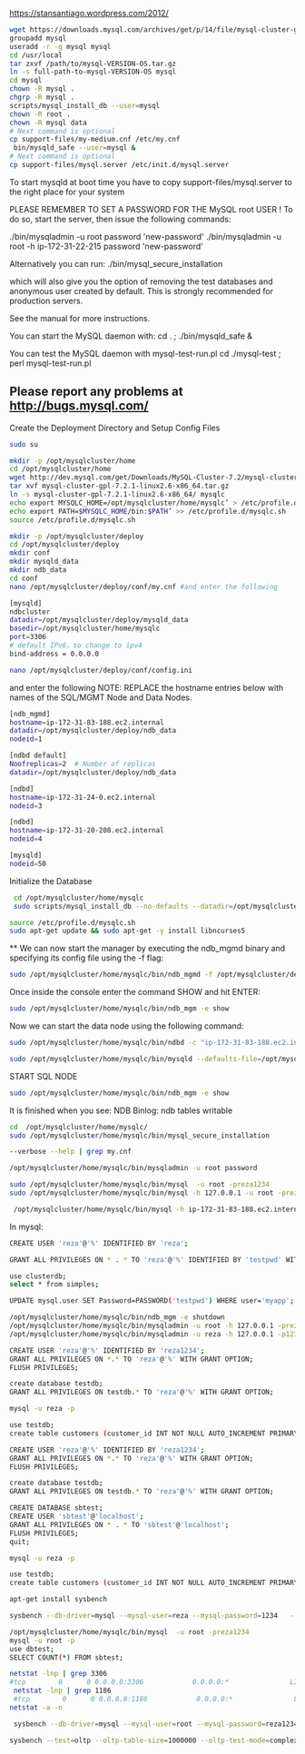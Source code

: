 https://stansantiago.wordpress.com/2012/

```bash
wget https://downloads.mysql.com/archives/get/p/14/file/mysql-cluster-gpl-7.2.1-linux2.6-i686.tar.gz
groupadd mysql
useradd -r -g mysql mysql
cd /usr/local
tar zxvf /path/to/mysql-VERSION-OS.tar.gz
ln -s full-path-to-mysql-VERSION-OS mysql
cd mysql
chown -R mysql .
chgrp -R mysql .
scripts/mysql_install_db --user=mysql
chown -R root .
chown -R mysql data
# Next command is optional
cp support-files/my-medium.cnf /etc/my.cnf
 bin/mysqld_safe --user=mysql & 
# Next command is optional
cp support-files/mysql.server /etc/init.d/mysql.server
```
To start mysqld at boot time you have to copy
support-files/mysql.server to the right place for your system

PLEASE REMEMBER TO SET A PASSWORD FOR THE MySQL root USER !
To do so, start the server, then issue the following commands:

./bin/mysqladmin -u root password 'new-password'
./bin/mysqladmin -u root -h ip-172-31-22-215 password 'new-password'

Alternatively you can run:
./bin/mysql_secure_installation

which will also give you the option of removing the test
databases and anonymous user created by default.  This is
strongly recommended for production servers.

See the manual for more instructions.

You can start the MySQL daemon with:
cd . ; ./bin/mysqld_safe &

You can test the MySQL daemon with mysql-test-run.pl
cd ./mysql-test ; perl mysql-test-run.pl

Please report any problems at http://bugs.mysql.com/
---------------------------------------------------------------

Create the Deployment Directory and Setup Config Files
```bash
sudo su 

mkdir -p /opt/mysqlcluster/home
cd /opt/mysqlcluster/home
wget http://dev.mysql.com/get/Downloads/MySQL-Cluster-7.2/mysql-cluster-gpl-7.2.1-linux2.6-x86_64.tar.gz
tar xvf mysql-cluster-gpl-7.2.1-linux2.6-x86_64.tar.gz
ln -s mysql-cluster-gpl-7.2.1-linux2.6-x86_64/ mysqlc
echo export MYSQLC_HOME=/opt/mysqlcluster/home/mysqlc’ > /etc/profile.d/mysqlc.sh
echo export PATH=$MYSQLC_HOME/bin:$PATH’ >> /etc/profile.d/mysqlc.sh
source /etc/profile.d/mysqlc.sh

mkdir -p /opt/mysqlcluster/deploy
cd /opt/mysqlcluster/deploy
mkdir conf
mkdir mysqld_data
mkdir ndb_data
cd conf
nano /opt/mysqlcluster/deploy/conf/my.cnf #and enter the following
```

```bash
[mysqld]
ndbcluster
datadir=/opt/mysqlcluster/deploy/mysqld_data
basedir=/opt/mysqlcluster/home/mysqlc
port=3306
# default IPv6，so change to ipv4 
bind-address = 0.0.0.0
```

```bash
nano /opt/mysqlcluster/deploy/conf/config.ini
```

and enter the following
NOTE: REPLACE the hostname entries below with names of the SQL/MGMT Node and Data Nodes.
```bash
[ndb_mgmd]
hostname=ip-172-31-83-188.ec2.internal
datadir=/opt/mysqlcluster/deploy/ndb_data
nodeid=1

[ndbd default]
Noofreplicas=2  # Number of replicas
datadir=/opt/mysqlcluster/deploy/ndb_data

[ndbd]
hostname=ip-172-31-24-0.ec2.internal
nodeid=3

[ndbd]
hostname=ip-172-31-20-208.ec2.internal
nodeid=4

[mysqld]
nodeid=50

```

Initialize the Database
```bash
 cd /opt/mysqlcluster/home/mysqlc
 sudo scripts/mysql_install_db --no-defaults --datadir=/opt/mysqlcluster/deploy/mysqld_data
 ```
 
  ```bash
 source /etc/profile.d/mysqlc.sh
 sudo apt-get update && sudo apt-get -y install libncurses5
```

** We can now start the manager by executing the ndb_mgmd binary and specifying its config file using the -f flag:

 ```bash
sudo /opt/mysqlcluster/home/mysqlc/bin/ndb_mgmd -f /opt/mysqlcluster/deploy/conf/config.ini --initial --configdir=/opt/mysqlcluster/deploy/conf/
```
Once inside the console enter the command SHOW and hit ENTER:

```bash
sudo /opt/mysqlcluster/home/mysqlc/bin/ndb_mgm -e show
```

Now we can start the data node using the following command:

 ```bash
sudo /opt/mysqlcluster/home/mysqlc/bin/ndbd -c "ip-172-31-83-188.ec2.internal"
```


 ```bash
sudo /opt/mysqlcluster/home/mysqlc/bin/mysqld --defaults-file=/opt/mysqlcluster/deploy/conf/my.cnf --user=root &
```

START SQL NODE

 ```bash
sudo /opt/mysqlcluster/home/mysqlc/bin/ndb_mgm -e show
```
It is finished when you see:‌ NDB Binlog: ndb tables writable



 ```bash
 cd  /opt/mysqlcluster/home/mysqlc/
sudo /opt/mysqlcluster/home/mysqlc/bin/mysql_secure_installation

--verbose --help | grep my.cnf

/opt/mysqlcluster/home/mysqlc/bin/mysqladmin -u root password
```
 ```bash
sudo /opt/mysqlcluster/home/mysqlc/bin/mysql  -u root -preza1234
sudo /opt/mysqlcluster/home/mysqlc/bin/mysql -h 127.0.0.1 -u root -preza1234

```

 ```bash
  /opt/mysqlcluster/home/mysqlc/bin/mysql -h ip-172-31-83-188.ec2.internal -u root -preza1234


```

In mysql: 
 ```bash
CREATE USER 'reza'@'%' IDENTIFIED BY 'reza';
```

 ```bash
GRANT ALL PRIVILEGES ON * . * TO 'reza'@'%' IDENTIFIED BY 'testpwd' WITH GRANT OPTION MAX_QUERIES_PER_HOUR 0 MAX_CONNECTIONS_PER_HOUR 0 MAX_UPDATES_PER_HOUR 0 MAX_USER_CONNECTIONS 0 ;
```

 ```bash
 use clusterdb;
 select * from simples;

```



 ```bash
UPDATE mysql.user SET Password=PASSWORD('testpwd') WHERE user='myapp';

/opt/mysqlcluster/home/mysqlc/bin/ndb_mgm -e shutdown
/opt/mysqlcluster/home/mysqlc/bin/mysqladmin -u root -h 127.0.0.1 -preza1234 shutdown
/opt/mysqlcluster/home/mysqlc/bin/mysqladmin -u reza -h 127.0.0.1 -p1234 shutdown
```

 ```bash
CREATE USER 'reza'@'%' IDENTIFIED BY 'reza1234';
GRANT ALL PRIVILEGES ON *.* TO 'reza'@'%' WITH GRANT OPTION;
FLUSH PRIVILEGES;

create database testdb;
GRANT ALL PRIVILEGES ON testdb.* TO 'reza'@'%' WITH GRANT OPTION;

mysql -u reza -p

use testdb;
create table customers (customer_id INT NOT NULL AUTO_INCREMENT PRIMARY KEY, first_name TEXT, last_name TEXT);
```

 ```bash
CREATE USER 'reza'@'%' IDENTIFIED BY 'reza1234';
GRANT ALL PRIVILEGES ON *.* TO 'reza'@'%' WITH GRANT OPTION;
FLUSH PRIVILEGES;

create database testdb;
GRANT ALL PRIVILEGES ON testdb.* TO 'reza'@'%' WITH GRANT OPTION;

CREATE DATABASE sbtest;
CREATE USER 'sbtest'@'localhost';
GRANT ALL PRIVILEGES ON * . * TO 'sbtest'@'localhost';
FLUSH PRIVILEGES;
quit;

mysql -u reza -p

use testdb;
create table customers (customer_id INT NOT NULL AUTO_INCREMENT PRIMARY KEY, first_name TEXT, last_name TEXT);
```

 ```bash
apt-get install sysbench
```


 
 
 ```bash
 sysbench --db-driver=mysql --mysql-user=reza --mysql-password=1234   --mysql-db=dbtest --range_size=100   --table_size=10000 --tables=2 --threads=1 --events=0 --time=60   --rand-type=uniform /usr/share/sysbench/oltp_read_only.lua prepare

```
 ```bash
 /opt/mysqlcluster/home/mysqlc/bin/mysql  -u root -preza1234
 mysql -u root -p
 use dbtest;
 SELECT COUNT(*) FROM sbtest;
 
 netstat -lnp | grep 3306
 #tcp        0      0 0.0.0.0:3306            0.0.0.0:*               LISTEN      1734/mysqld         
  netstat -lnp | grep 1186
  #tcp        0      0 0.0.0.0:1186            0.0.0.0:*               LISTEN      1356/ndb_mgmd       
netstat -a -n

```
```bash
 sysbench --db-driver=mysql --mysql-user=root --mysql-password=reza1234   --mysql-db=dbtest --range_size=100   --table_size=10000 --tables=2 --threads=1 --events=0 --time=60   --rand-type=uniform /usr/share/sysbench/oltp_read_only.lua prepare

```

 ```bash
 sysbench --test=oltp --oltp-table-size=1000000 --oltp-test-mode=complex --oltp-read-only=off --num-threads=6 --max-time=60 --max-requests=0 --mysql-db=dbtest --mysql-user=root --mysql-password=rezareza2 run

```
